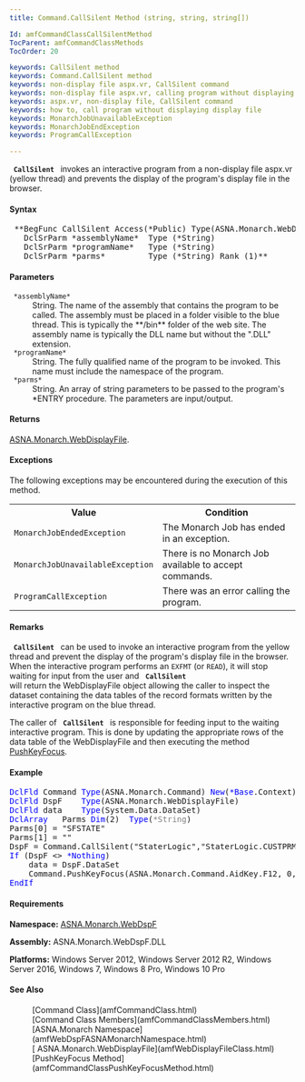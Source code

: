 ```yaml
---
title: Command.CallSilent Method (string, string, string[])

Id: amfCommandClassCallSilentMethod
TocParent: amfCommandClassMethods
TocOrder: 20

keywords: CallSilent method
keywords: Command.CallSilent method
keywords: non-display file aspx.vr, CallSilent command
keywords: non-display file aspx.vr, calling program without displaying display file
keywords: aspx.vr, non-display file, CallSilent command
keywords: how to, call program without displaying display file
keywords: MonarchJobUnavailableException
keywords: MonarchJobEndException
keywords: ProgramCallException

---
```


<code> **CallSilent** </code> invokes an interactive program from a non-display file aspx.vr (yellow thread) and prevents the display of the program's display file in the browser.

#### Syntax
<pre class="syntax"> **BegFunc CallSilent Access(*Public) Type(ASNA.Monarch.WebDisplayFile)
   DclSrParm *assemblyName*  Type (*String)
   DclSrParm *programName*   Type (*String)
   DclSrParm *parms*         Type (*String) Rank (1)** </pre>

<!--mine -->

#### Parameters
<dl>
        <dt>
          <code> *assemblyName* </code>
        </dt>
        <dd>String.  The name of the assembly that
        contains the program to be called.  The assembly
        must be placed in a folder visible to the blue
        thread. This is typically the 
 **/bin**  folder of the web site.  The
        assembly name is typically the DLL name but without the
        ".DLL" extension.</dd>
        <dt>
          <code> *programName* </code>
        </dt>
        <dd>String.  The fully qualified name of the
        program to be invoked.  This name must include the
        namespace of the program.</dd>
        <dt>
          <code> *parms* </code>
        </dt>
        <dd>String.  An array of string parameters to be
        passed to the program's *ENTRY procedure.  The
        parameters are input/output.</dd>
</dl>

<!--mine -->

#### Returns
[ ASNA.Monarch.WebDisplayFile](amfWebDisplayFileClass.html).
<!--mine -->

#### Exceptions
The following exceptions may be encountered during the execution of this method.
<table class="mytable" cellspacing="0" cellpadding="4" width="90%">
          <colgroup>
            <col width="50%" />
            <col width="50%" />
          </colgroup>
          <tr>
            <th>Value</th>
            <th>Condition</th>
          </tr>          <tr>
            <td><code>MonarchJobEndedException</code></td>
            <td>The Monarch Job has ended
            in an exception.</td>
          </tr>
          <tr>
            <td><code>MonarchJobUnavailableException</code></td>
            <td>There is no Monarch Job
            available to accept commands.</td>
          </tr>
          <tr>
            <td><code>ProgramCallException</code></td>
            <td>There was an error calling
            the program.</td>
          </tr>
</table>

<!--mine -->

#### Remarks
<code> **CallSilent** </code> can be used to invoke an interactive program from the yellow thread and prevent the display of the program's display file in the browser. When the interactive program performs an <code>EXFMT</code> (or <code>READ</code>), it will stop waiting for input from the user and <code> **CallSilent** </code> will return the WebDisplayFile object allowing the caller to inspect the dataset containing the data tables of the record formats written by the interactive program on the blue thread.

The caller of <code> **CallSilent** </code> is responsible for feeding input to the waiting interactive program. This is done by updating the appropriate rows of the data table of the WebDisplayFile and then executing the method [ PushKeyFocus](amfCommandClassPushKeyFocusMethod.html).
<!-- start -->

#### Example
<pre class="example"><span style="COLOR: blue">DclFld</span> Command <span style="COLOR: blue">Type</span>(ASNA.Monarch.Command) <span style="COLOR: blue">New</span>(<span style="COLOR: blue">*Base</span>.Context)
<span style="COLOR: blue">DclFld</span> DspF    <span style="COLOR: blue">Type</span>(ASNA.Monarch.WebDisplayFile)
<span style="COLOR: blue">DclFld</span> data    <span style="COLOR: blue">Type</span>(System.Data.DataSet)
<span style="COLOR: blue">DclArray  </span> Parms <span style="COLOR: blue">Dim</span>(2)  <span style="COLOR: blue">Type</span>(<span style="COLOR: gray">*String</span>)
Parms[0] = "SFSTATE"
Parms[1] = ""
DspF = Command.CallSilent("StaterLogic","StaterLogic.CUSTPRMPT", Parms)
<span style="COLOR: blue">If</span> (DspF &lt;&gt; <span style="COLOR: blue">*Nothing</span>)
    data = DspF.DataSet     
    Command.PushKeyFocus(ASNA.Monarch.Command.AidKey.F12, 0, "")
<span style="COLOR: blue">EndIf</span></pre>

<!-- -->

#### Requirements
**Namespace:** [ASNA.Monarch.WebDspF](amfWebDspFNamespace.html)

**Assembly:** ASNA.Monarch.WebDspF.DLL

**Platforms:** Windows Server 2012, Windows Server 2012 R2, Windows Server 2016, Windows 7, Windows 8 Pro, Windows 10 Pro
<!-- end -->

<!--mine -->

#### See Also
<dl>
        <dd>[Command
        Class](amfCommandClass.html)</dd>
        <dd>[Command
        Class Members](amfCommandClassMembers.html)</dd>
        <dd>[ASNA.Monarch
        Namespace](amfWebDspFASNAMonarchNamespace.html)</dd>
        <dd>[
        ASNA.Monarch.WebDisplayFile](amfWebDisplayFileClass.html)</dd>
        <dd>[PushKeyFocus
        Method](amfCommandClassPushKeyFocusMethod.html)</dd>
</dl>

